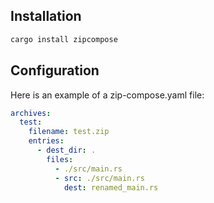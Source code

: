 ## Installation

```sh
cargo install zipcompose
```

## Configuration

Here is an example of a zip-compose.yaml file:

```yaml
archives:
  test:
    filename: test.zip
    entries:
      - dest_dir: .
        files:
          - ./src/main.rs
          - src: ./src/main.rs
            dest: renamed_main.rs
```
